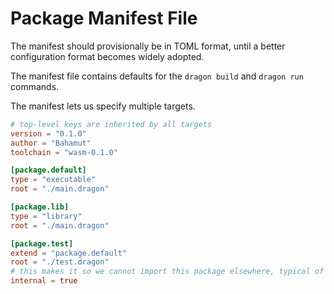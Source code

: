 # Package Manifest File

The manifest should provisionally be in TOML format, until a better configuration format becomes widely adopted.

The manifest file contains defaults for the `dragon build` and `dragon run` commands.

The manifest lets us specify multiple targets.

```toml
# top-level keys are inherited by all targets
version = "0.1.0"
author = "Bahamut"
toolchain = "wasm-0.1.0"

[package.default]
type = "executable"
root = "./main.dragon"

[package.lib]
type = "library"
root = "./main.dragon"

[package.test]
extend = "package.default"
root = "./test.dragon"
# this makes it so we cannot import this package elsewhere, typical of tests
internal = true
```
